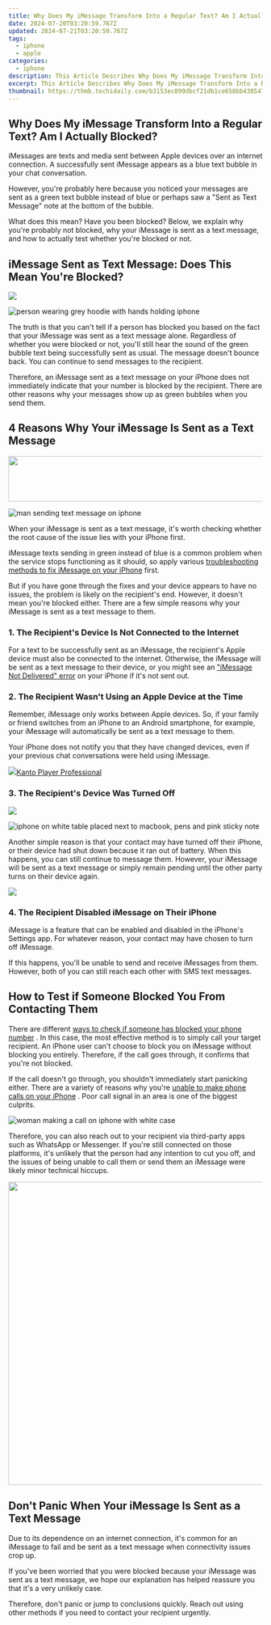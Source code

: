 ```yaml
---
title: Why Does My iMessage Transform Into a Regular Text? Am I Actually Blocked?
date: 2024-07-20T03:20:59.767Z
updated: 2024-07-21T03:20:59.767Z
tags:
  - iphone
  - apple
categories:
  - iphone
description: This Article Describes Why Does My iMessage Transform Into a Regular Text? Am I Actually Blocked?
excerpt: This Article Describes Why Does My iMessage Transform Into a Regular Text? Am I Actually Blocked?
thumbnail: https://thmb.techidaily.com/b3153ec899dbcf21db1ce658bb4385472e45719d12072245775003aa8fbb377c.jpg
---
```


## Why Does My iMessage Transform Into a Regular Text? Am I Actually Blocked?

 iMessages are texts and media sent between Apple devices over an internet connection. A successfully sent iMessage appears as a blue text bubble in your chat conversation.

 However, you're probably here because you noticed your messages are sent as a green text bubble instead of blue or perhaps saw a "Sent as Text Message" note at the bottom of the bubble.

 What does this mean? Have you been blocked? Below, we explain why you're probably not blocked, why your iMessage is sent as a text message, and how to actually test whether you're blocked or not.

## iMessage Sent as Text Message: Does This Mean You're Blocked?

<!-- affiliate ads begin -->
<a href="https://secure.2checkout.com/order/checkout.php?PRODS=3727260&QTY=1&AFFILIATE=108875&CART=1"><img src="http://www.aiseesoft.com/avangate/30p/banner.jpg" border="0"></a>
<!-- affiliate ads end -->
![person wearing grey hoodie with hands holding iphone](https://static1.makeuseofimages.com/wordpress/wp-content/uploads/2022/11/2-1.jpg)

 The truth is that you can't tell if a person has blocked you based on the fact that your iMessage was sent as a text message alone. Regardless of whether you were blocked or not, you'll still hear the sound of the green bubble text being successfully sent as usual. The message doesn't bounce back. You can continue to send messages to the recipient.

 Therefore, an iMessage sent as a text message on your iPhone does not immediately indicate that your number is blocked by the recipient. There are other reasons why your messages show up as green bubbles when you send them.

## 4 Reasons Why Your iMessage Is Sent as a Text Message

<!-- affiliate ads begin -->
<a href="https://aligracehair.sjv.io/c/5597632/2087267/19272" target="_top" id="2087267"><img src="//a.impactradius-go.com/display-ad/19272-2087267" border="0" alt="" width="728" height="90"/></a><img height="0" width="0" src="https://imp.pxf.io/i/5597632/2087267/19272" style="position:absolute;visibility:hidden;" border="0" />
<!-- affiliate ads end -->
![man sending text message on iphone](https://static1.makeuseofimages.com/wordpress/wp-content/uploads/2022/11/1-2.jpg)

 When your iMessage is sent as a text message, it's worth checking whether the root cause of the issue lies with your iPhone first.

 iMessage texts sending in green instead of blue is a common problem when the service stops functioning as it should, so apply various [troubleshooting methods to fix iMessage on your iPhone](https://www.makeuseof.com/tag/imessage-not-working-on-mac-iphone-ipad/) first.

 But if you have gone through the fixes and your device appears to have no issues, the problem is likely on the recipient's end. However, it doesn't mean you're blocked either. There are a few simple reasons why your iMessage is sent as a text message to them.

### 1\. The Recipient's Device Is Not Connected to the Internet

 For a text to be successfully sent as an iMessage, the recipient's Apple device must also be connected to the internet. Otherwise, the iMessage will be sent as a text message to their device, or you might see an ["iMessage Not Delivered" error](https://www.makeuseof.com/tag/fix-imessage-not-delivered/) on your iPhone if it's not sent out.

### 2\. The Recipient Wasn't Using an Apple Device at the Time

 Remember, iMessage only works between Apple devices. So, if your family or friend switches from an iPhone to an Android smartphone, for example, your iMessage will automatically be sent as a text message to them.

 Your iPhone does not notify you that they have changed devices, even if your previous chat conversations were held using iMessage.

<!-- affiliate ads begin -->
<a href="https://secure.2checkout.com/order/checkout.php?PRODS=4742929&QTY=1&AFFILIATE=108875&CART=1"><img src="https://secure.avangate.com/images/merchant/e09fdffe648a30658a9657bbed7b2388/products/boxshot(2).png" border="0">Kanto Player Professional</a>
<!-- affiliate ads end -->
### 3\. The Recipient's Device Was Turned Off

<!-- affiliate ads begin -->
<a href="https://estore.winxdvd.com/order/checkout.php?PRODS=4612444&QTY=1&AFFILIATE=108875&CART=1"><img src="https://www.winxdvd.com/affiliate/new-banner/pt-728x90.jpg" border="0"></a>
<!-- affiliate ads end -->
![iphone on white table placed next to macbook, pens and pink sticky note](https://static1.makeuseofimages.com/wordpress/wp-content/uploads/2022/11/4.jpg)

 Another simple reason is that your contact may have turned off their iPhone, or their device had shut down because it ran out of battery. When this happens, you can still continue to message them. However, your iMessage will be sent as a text message or simply remain pending until the other party turns on their device again.

<!-- affiliate ads begin -->
<a href="https://secure.2checkout.com/order/checkout.php?PRODS=4621764&QTY=1&AFFILIATE=108875&CART=1"><img src="https://www.x-mirage.com/x-mirage/img/page-home.jpg" border="0"></a>
<!-- affiliate ads end -->
### 4\. The Recipient Disabled iMessage on Their iPhone

 iMessage is a feature that can be enabled and disabled in the iPhone's Settings app. For whatever reason, your contact may have chosen to turn off iMessage.

 If this happens, you'll be unable to send and receive iMessages from them. However, both of you can still reach each other with SMS text messages.

## How to Test if Someone Blocked You From Contacting Them

 There are different [ways to check if someone has blocked your phone number](https://www.makeuseof.com/find-out-if-someone-blocked-your-phone-number/) . In this case, the most effective method is to simply call your target recipient. An iPhone user can't choose to block you on iMessage without blocking you entirely. Therefore, if the call goes through, it confirms that you're not blocked.

 If the call doesn't go through, you shouldn't immediately start panicking either. There are a variety of reasons why you're [unable to make phone calls on your iPhone](https://www.makeuseof.com/how-to-fix-iphone-cant-make-calls/) . Poor call signal in an area is one of the biggest culprits.

![woman making a call on iphone with white case](https://static1.makeuseofimages.com/wordpress/wp-content/uploads/2022/11/3-1.jpg)

 Therefore, you can also reach out to your recipient via third-party apps such as WhatsApp or Messenger. If you're still connected on those platforms, it's unlikely that the person had any intention to cut you off, and the issues of being unable to call them or send them an iMessage were likely minor technical hiccups.

<!-- affiliate ads begin -->
<a href="https://unicoeye.pxf.io/c/5597632/2084399/18498" target="_top" id="2084399"><img src="//a.impactradius-go.com/display-ad/18498-2084399" border="0" alt="" width="1125" height="600"/></a><img height="0" width="0" src="https://imp.pxf.io/i/5597632/2084399/18498" style="position:absolute;visibility:hidden;" border="0" />
<!-- affiliate ads end -->
## Don't Panic When Your iMessage Is Sent as a Text Message

 Due to its dependence on an internet connection, it's common for an iMessage to fail and be sent as a text message when connectivity issues crop up.

 If you've been worried that you were blocked because your iMessage was sent as a text message, we hope our explanation has helped reassure you that it's a very unlikely case.

 Therefore, don't panic or jump to conclusions quickly. Reach out using other methods if you need to contact your recipient urgently.

<ins class="adsbygoogle"
     style="display:block"
     data-ad-format="autorelaxed"
     data-ad-client="ca-pub-7571918770474297"
     data-ad-slot="1223367746"></ins>



<ins class="adsbygoogle"
     style="display:block"
     data-ad-client="ca-pub-7571918770474297"
     data-ad-slot="8358498916"
     data-ad-format="auto"
     data-full-width-responsive="true"></ins>


